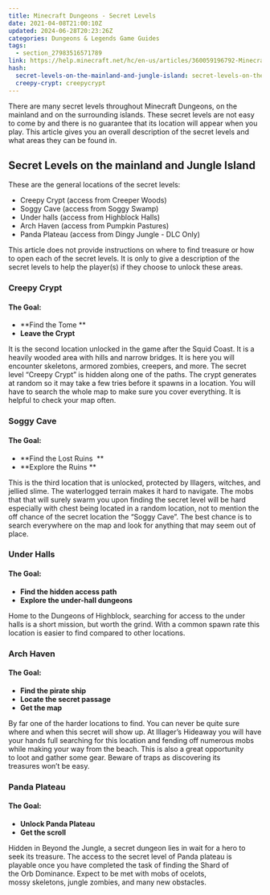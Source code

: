```yaml
---
title: Minecraft Dungeons - Secret Levels
date: 2021-04-08T21:00:10Z
updated: 2024-06-28T20:23:26Z
categories: Dungeons & Legends Game Guides
tags:
  - section_27983516571789
link: https://help.minecraft.net/hc/en-us/articles/360059196792-Minecraft-Dungeons-Secret-Levels
hash:
  secret-levels-on-the-mainland-and-jungle-island: secret-levels-on-the-mainland-andjungleisland
  creepy-crypt: creepycrypt
---
```


There are many secret levels throughout Minecraft Dungeons, on the mainland and on the surrounding islands. These secret levels are not easy to come by and there is no guarantee that its location will appear when you play. This article gives you an overall description of the secret levels and what areas they can be found in. 

## Secret Levels on the mainland and Jungle Island 

These are the general locations of the secret levels: 

- Creepy Crypt (access from Creeper Woods) 
- Soggy Cave (access from Soggy Swamp) 
- Under halls (access from Highblock Halls)                                                
- Arch Haven (access from Pumpkin Pastures) 
- Panda Plateau (access from Dingy Jungle - DLC Only) 

This article does not provide instructions on where to find treasure or how to open each of the secret levels. It is only to give a description of the secret levels to help the player(s) if they choose to unlock these areas. 

### Creepy Crypt 

#### The Goal: 

- **Find the Tome ** 
- **Leave the Crypt** 

It is the second location unlocked in the game after the Squid Coast. It is a heavily wooded area with hills and narrow bridges. It is here you will encounter skeletons, armored zombies, creepers, and more. The secret level “Creepy Crypt” is hidden along one of the paths. The crypt generates at random so it may take a few tries before it spawns in a location. You will have to search the whole map to make sure you cover everything. It is helpful to check your map often.  

### Soggy Cave 

#### The Goal: 

- **Find the Lost Ruins  **
- **Explore the Ruins **

This is the third location that is unlocked, protected by Illagers, witches, and jellied slime. The waterlogged terrain makes it hard to navigate. The mobs that that will surely swarm you upon finding the secret level will be hard especially with chest being located in a random location, not to mention the off chance of the secret location the “Soggy Cave”. The best chance is to search everywhere on the map and look for anything that may seem out of place. 

### Under Halls 

#### The Goal: 

- **Find the hidden access path** 
- **Explore the under-hall dungeons** 

Home to the Dungeons of Highblock, searching for access to the under halls is a short mission, but worth the grind. With a common spawn rate this location is easier to find compared to other locations. 

### Arch Haven 

#### The Goal: 

- **Find the pirate ship** 
- **Locate the secret passage** 
- **Get the map** 

By far one of the harder locations to find. You can never be quite sure where and when this secret will show up. At Illager’s Hideaway you will have your hands full searching for this location and fending off numerous mobs while making your way from the beach. This is also a great opportunity to loot and gather some gear. Beware of traps as discovering its treasures won’t be easy.  

### Panda Plateau 

#### The Goal: 

- **Unlock Panda Plateau** 
- **Get the scroll** 

Hidden in Beyond the Jungle, a secret dungeon lies in wait for a hero to seek its treasure. The access to the secret level of Panda plateau is playable once you have completed the task of finding the Shard of the Orb Dominance. Expect to be met with mobs of ocelots, mossy skeletons, jungle zombies, and many new obstacles.
